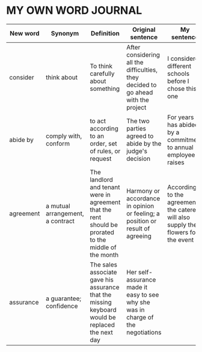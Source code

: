 # MY OWN WORD JOURNAL
| New word | Synonym | Definition|Original sentence|My sentence|
|----------|------|--------|--------|-----|
|consider|think about|To think carefully about something|After considering all the difficulties, they decided to go ahead with the project|I considered different schools before I chose this one|
|abide by|comply with, conform|to act according to an order, set of rules, or request|The two parties agreed to abide by the judge's decision|For years I has abided by a commitment to annual employee raises|
|agreement|a mutual arrangement, a contract|The landlord and tenant were in agreement that the rent should be prorated to the middle of the month|Harmony or accordance in opinion or feeling; a position or result of agreeing|According to the agreement, the caterer will also supply the flowers for the event|
|assurance|a guarantee; confidence|The sales associate gave his assurance that the missing keyboard would be replaced the next day|Her self-assurance made it easy to see why she was in charge of the negotiations|
